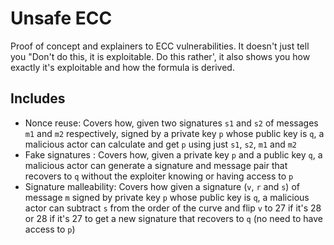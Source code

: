 # Unsafe ECC

Proof of concept and explainers to ECC vulnerabilities. It doesn't just tell you "Don't do this, it is exploitable. Do this rather', it also shows you how exactly it's exploitable and how the formula is derived.

## Includes

- Nonce reuse: Covers how, given two signatures `s1` and `s2` of messages `m1` and `m2` respectively, signed by a private key `p` whose public key is `q`, a malicious actor can calculate and get `p` using just `s1`, `s2`, `m1` and `m2`
- Fake signatures : Covers how, given a private key `p` and a public key `q`, a malicious actor can generate a signature and message pair that recovers to `q` without the exploiter knowing or having access to `p`
- Signature malleability: Covers how given a signature (`v`, `r` and `s`) of message `m` signed by private key `p` whose public key is `q`, a malicious actor can subtract `s` from the order of the curve and flip `v` to 27 if it's 28 or 28 if it's 27 to get a new signature that recovers to `q` (no need to have access to `p`)
